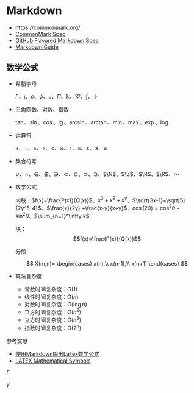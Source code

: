 # Markdown

- https://commonmark.org/
- [CommonMark Spec](https://github.github.com/gfm/)
- [GitHub Flavored Markdown Spec](https://github.github.com/gfm/)
- [Markdown Guide](https://www.markdownguide.org/)

## 数学公式

- 希腊字母

    $\Gamma$、$\iota$、$\sigma$、$\phi$、$\upsilon$、$\Pi$、$\Bbbk$、$\heartsuit$、$\int$、$\oint$

- 三角函数、对数、指数

    $\tan$、$\sin$、$\cos$、$\lg$、$\arcsin$、$\arctan$、$\min$、$\max$、$\exp$、$\log$

- 运算符

    $+$、$-$、$=$、$>$、$<$、$\times$、$\div$、$\equiv$、$\leq$、$\geq$、$\neq$

- 集合符号

    $\cup$、$\cap$、$\in$、$\notin$、$\ni$、$\subset$、$\subseteq$、$\supset$、$\supseteq$、$\N$、$\Z$、$\R$、$\R$、$\infty$

- 数学公式

    内联：$f(x)=\frac{P(x)}{Q(x)}$、$x^3+x^9+x^y$、$\sqrt{3x-1}+\sqrt[5]{2y^5-4}$、$\frac{x}{2y} +\frac{x-y}{x+y}$、$\cos(2\theta) = \cos^2\theta - \sin^2\theta$、$\sum_{n=1}^\infty k$

    块：$$f(x)=\frac{P(x)}{Q(x)}$$

    分段：

    $$
    X(m,n)=
    \begin{cases}
    x(n),\\
    x(n-1),\\
    x(n+1)
    \end{cases}
    $$

- 算法复杂度

    - 常数时间复杂度：$O(1)$
    - 线性时间复杂度：$O(n)$
    - 对数时间复杂度：$O(\log n)$
    - 平方时间复杂度：$O(n^2)$
    - 立方时间复杂度：$O(n^3)$
    - 指数时间复杂度：$O(2^n)$

参考文献

- [使用Markdown输出LaTex数学公式](https://zhuanlan.zhihu.com/p/59412540)
- [LATEX Mathematical Symbols](https://www.cmor-faculty.rice.edu/~heinken/latex/symbols.pdf)

$\Gamma$

$\gamma$
